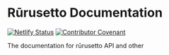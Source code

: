 # Rūrusetto Documentation

[![Netlify Status](https://api.netlify.com/api/v1/badges/c1f01e7e-1d81-4d59-988d-be3b5840f206/deploy-status)](https://app.netlify.com/sites/rurusetto-docs/deploys)
[![Contributor Covenant](https://img.shields.io/badge/Contributor%20Covenant-2.0-4baaaa.svg)](CODE_OF_CONDUCT.md)

The documentation for rūrusetto API and other

